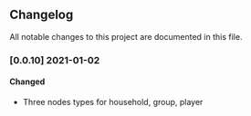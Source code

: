 ## Changelog

All notable changes to this project are documented in this file.

### [0.0.10] 2021-01-02

#### Changed

- Three nodes types for household, group, player

